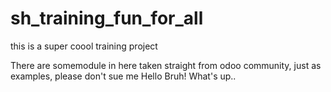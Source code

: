 # sh_training_fun_for_all
this is a super coool training project 

There are somemodule in here taken straight from odoo community, just as examples, please don't sue me
Hello Bruh!
What's up..
